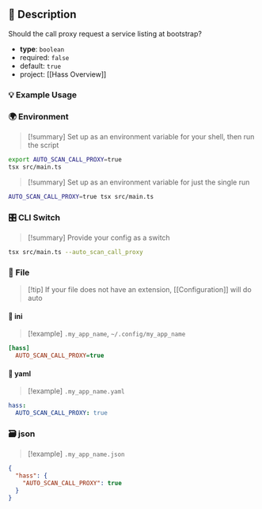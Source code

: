 ## 📜 Description

Should the call proxy request a service listing at bootstrap?

- **type**: `boolean`
- required: `false`
- default: `true`
- project: [[Hass Overview]]

### 💡 Example Usage

### 🌍 Environment

> [!summary] Set up as an environment variable for your shell, then run the script
```bash
export AUTO_SCAN_CALL_PROXY=true
tsx src/main.ts
```
> [!summary] Set up as an environment variable for just the single run

```bash
AUTO_SCAN_CALL_PROXY=true tsx src/main.ts
```
### 🎛️ CLI Switch

> [!summary] Provide your config as a switch
```bash
tsx src/main.ts --auto_scan_call_proxy
```
### 📁 File
> [!tip] If your file does not have an extension, [[Configuration]] will do auto
#### 📘 ini

> [!example] 
> `.my_app_name`, `~/.config/my_app_name`

```ini
[hass]
  AUTO_SCAN_CALL_PROXY=true
```
#### 📄 yaml

> [!example]
> `.my_app_name.yaml`

```yaml
hass:
  AUTO_SCAN_CALL_PROXY: true
```
### 🗃️ json

> [!example]
> `.my_app_name.json`

```json
{
  "hass": {
    "AUTO_SCAN_CALL_PROXY": true
  }
}
```